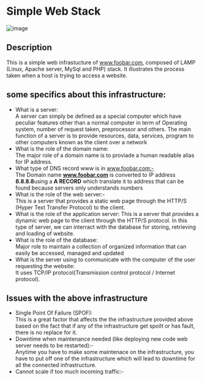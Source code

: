 #   Simple Web Stack
![image](./0-simple_web_stack.png)
##  Description
This is a simple web infrastucture of www.foobar.com, composed of LAMP (Linux, Apache server, MySql and PHP) stack. It illustrates the process taken when a host is trying to access a website.

##  some specifics about this infrastructure:
-   What is a server:<br>
        A server can simply be defined as a special computer which have peculiar features other than a normal computer in term of Operating system, number of request taken, preprocessor and others. The main function of a server is to provide resources, data, services, program to other computers known as the client over a network
-   What is the role of the domain name: <br> The major role of a domain name is to proviade a human readable alias for IP address. 
-   What type of DNS record www is in www.foobar.com:- <br>  The Domain name <b>www.foobar.com</b> is converted to IP address <b>8.8.8.8</b>using a <b>A RECORD</b> which translate it to address that can be found because servers only understands numbers
-   What is the role of the web server:-   <br> This is a server that provides a static web page through the HTTP/S (Hyper Text Transfer Protocol) to the client.
-   What is the role of the application server: This is a server that provides a dynamic web page to the client through the HTTP/S protocol. In this type of server, we can interract with the database for storing, retrieving and loading of website.
-   What is the role of the database: <br>Major role to maintain a collection of organized information that can easily be accessed, managed and updated
-   What is the server using to communicate with the computer of the user requesting the website:<br> It uses TCP/IP protocol(Transmission control protocol / Internet protocol).
##   Issues with the above infrastructure
-   Single Point Of Failure (SPOF): <br>This is a great factor that affects the the infrastructure provided above based on the fact that if any of the infrastructure get spoilt or has fault, there is no replace for it.
-   Downtime when maintenance needed (like deploying new code web server needs to be restarted):- <br>
Anytime you have to make some maintenace on the infrastructure, you have to put off one of the infrastructure which will lead to downtime for all the connected infrastructure.
-   Cannot scale if too much incoming traffic:- <br>

